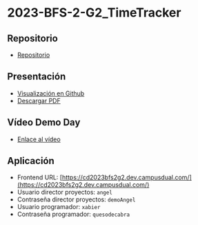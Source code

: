 # 2023-BFS-2-G2_TimeTracker
## Repositorio
* [Repositorio](https://github.com/CampusDual/CD2023-BFS-2-G2_TimeTracker)
## Presentación
* [Visualización en Github](https://github.com/CampusDual/CD2023-BFS-2-G2_TimeTracker/blob/main/DEMO_DAY/TimeTrackerPresentaci%C3%B3n.pdf)
* [Descargar PDF](https://raw.github.com/CampusDual/CD2023-BFS-2-G2_TimeTracker/main/DEMO_DAY/TimeTrackerPresentaci%C3%B3n.pdf)
## Vídeo Demo Day
* [Enlace al vídeo](https://campusdual-my.sharepoint.com/:v:/p/info/Earok3-Qy5tHtNrLbjiWU2sBmlEeBXcWS2ej4ynjiVrzlw?nav=eyJyZWZlcnJhbEluZm8iOnsicmVmZXJyYWxBcHAiOiJPbmVEcml2ZUZvckJ1c2luZXNzIiwicmVmZXJyYWxBcHBQbGF0Zm9ybSI6IldlYiIsInJlZmVycmFsTW9kZSI6InZpZXciLCJyZWZlcnJhbFZpZXciOiJNeUZpbGVzTGlua0NvcHkifX0&e=ki8oDG)
## Aplicación
* Frontend URL: [https://cd2023bfs2g2.dev.campusdual.com/](https://cd2023bfs2g2.dev.campusdual.com/)
* Usuario director proyectos: `angel`
* Contraseña director proyectos: `demoAngel`
* Usuario programador: `xabier`
* Contraseña programador: `quesodecabra`
